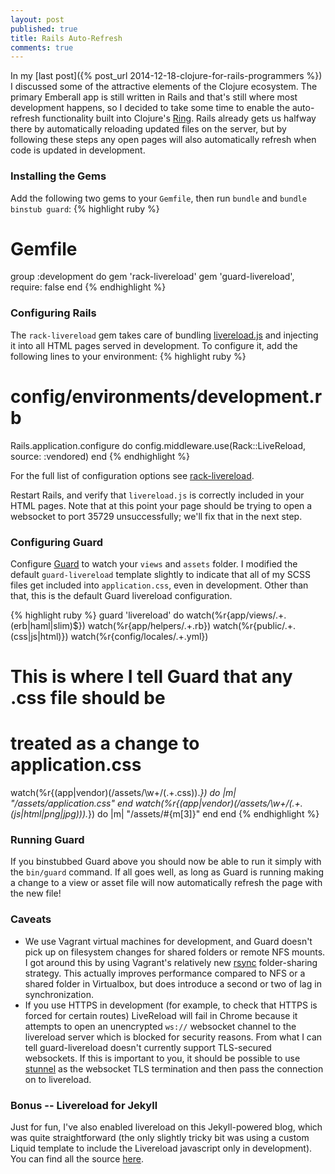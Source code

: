 ```yaml
---
layout: post
published: true
title: Rails Auto-Refresh
comments: true
---
```


In my [last post]({% post_url 2014-12-18-clojure-for-rails-programmers %}) I discussed some of the attractive elements of the Clojure ecosystem. The primary Emberall app is still written in Rails and that's still where most development happens, so I decided to take some time to enable the auto-refresh functionality built into Clojure's [Ring](https://github.com/ring-clojure). Rails already gets us halfway there by automatically reloading updated files on the server, but by following these steps any open pages will also automatically refresh when code is updated in development.

### Installing the Gems
Add the following two gems to your `Gemfile`, then run `bundle` and `bundle binstub guard`:
{% highlight ruby %}
# Gemfile
group :development do 
  gem 'rack-livereload'
  gem 'guard-livereload', require: false
end
{% endhighlight %}

### Configuring Rails
The `rack-livereload` gem takes care of bundling [livereload.js](https://github.com/livereload/livereload-js) and injecting it into all HTML pages served in development. To configure it, add the following lines to your environment:
{% highlight ruby %}
# config/environments/development.rb
Rails.application.configure do
  config.middleware.use(Rack::LiveReload, source: :vendored)
end
{% endhighlight %}

For the full list of configuration options see [rack-livereload](https://github.com/johnbintz/rack-livereload).

Restart Rails, and verify that `livereload.js` is correctly included in your HTML pages. Note that at this point your page should be trying to open a websocket to port 35729 unsuccessfully; we'll fix that in the next step.

### Configuring Guard
Configure [Guard](https://github.com/guard/guard) to watch your `views` and `assets` folder. I modified the default `guard-livereload` template slightly to indicate that all of my SCSS files get included into `application.css`, even in development. Other than that, this is the default Guard livereload configuration.

{% highlight ruby %}
guard 'livereload' do
  watch(%r{app/views/.+\.(erb|haml|slim)$})
  watch(%r{app/helpers/.+\.rb})
  watch(%r{public/.+\.(css|js|html)})
  watch(%r{config/locales/.+\.yml})
  
  # This is where I tell Guard that any .css file should be 
  # treated as a change to application.css
  watch(%r{(app|vendor)(/assets/\w+/(.+\.css)).*}) do |m| 
    "/assets/application.css"
  end
  watch(%r{(app|vendor)(/assets/\w+/(.+\.(js|html|png|jpg))).*}) do |m| 
    "/assets/#{m[3]}"
  end
end
{% endhighlight %}

### Running Guard
If you binstubbed Guard above you should now be able to run it simply with the `bin/guard` command. If all goes well, as long as Guard is running making a change to a view or asset file will now automatically refresh the page with the new file!

### Caveats

* We use Vagrant virtual machines for development, and Guard doesn't pick up on filesystem changes for shared folders or remote NFS mounts. I got around this by using Vagrant's relatively new [rsync](https://www.vagrantup.com/blog/feature-preview-vagrant-1-5-rsync.html) folder-sharing strategy. This actually improves performance compared to NFS or a shared folder in Virtualbox, but does introduce a second or two of lag in synchronization.
* If you use HTTPS in development (for example, to check that HTTPS is forced for certain routes) LiveReload will fail in Chrome because it attempts to open an unencrypted `ws://` websocket channel to the livereload server which is blocked for security reasons. From what I can tell guard-livereload doesn't currently support TLS-secured websockets. If this is important to you, it should be possible to use [stunnel](http://blog.heidt.biz/blog/2012/07/19/ssl-websocket-proxy-with-stunnel-howto/) as the websocket TLS termination and then pass the connection on to livereload.

### Bonus -- Livereload for Jekyll
Just for fun, I've also enabled livereload on this Jekyll-powered blog, which was quite straightforward (the only slightly tricky bit was using a custom Liquid template to include the Livereload javascript only in development). You can find all the source [here](https://github.com/corbt/blog).